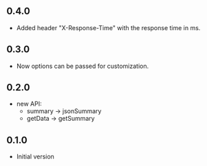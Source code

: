 ## 0.4.0
  - Added header "X-Response-Time" with the response time in ms.

## 0.3.0
  - Now options can be passed for customization.

## 0.2.0
  - new API:
    - summary -> jsonSummary
    - getData -> getSummary

## 0.1.0
  - Initial version
